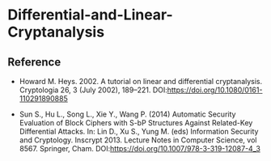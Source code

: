 # Differential-and-Linear-Cryptanalysis



## Reference

- Howard M. Heys. 2002. A tutorial on linear and differential cryptanalysis. Cryptologia 26, 3 (July 2002), 189–221. DOI:https://doi.org/10.1080/0161-110291890885

- Sun S., Hu L., Song L., Xie Y., Wang P. (2014) Automatic Security Evaluation of Block Ciphers with S-bP Structures Against Related-Key Differential Attacks. In: Lin D., Xu S., Yung M. (eds) Information Security and Cryptology. Inscrypt 2013. Lecture Notes in Computer Science, vol 8567. Springer, Cham. DOI:https://doi.org/10.1007/978-3-319-12087-4_3
